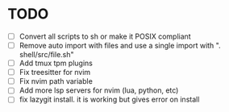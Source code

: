 
# TODO

- [ ] Convert all scripts to sh or make it POSIX compliant
- [ ] Remove auto import with files and use a single import with ". shell/src/file.sh"
- [ ] Add tmux tpm plugins
- [ ] Fix treesitter for nvim
- [ ] Fix nvim path variable
- [ ] Add more lsp servers for nvim (lua, python, etc)
- [ ] fix lazygit install. it is working but gives error on install